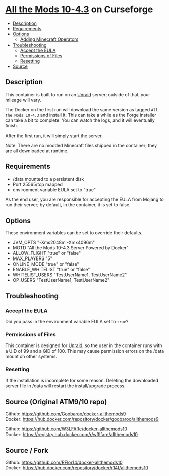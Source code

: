 
# [All the Mods 10-4.3](https://www.curseforge.com/minecraft/modpacks/all-the-mods-10) on Curseforge
<!-- toc -->

- [Description](#description)
- [Requirements](#requirements)
- [Options](#options)
  * [Adding Minecraft Operators](#adding-minecraft-operators)
- [Troubleshooting](#troubleshooting)
  * [Accept the EULA](#accept-the-eula)
  * [Permissions of Files](#permissions-of-files)
  * [Resetting](#resetting)
- [Source](#source-original-atm9-repo)

<!-- tocstop -->

## Description

This container is built to run on an [Unraid](https://unraid.net) server; outside of that, your mileage will vary.


The Docker on the first run will download the same version as tagged `All the Mods 10-4.3` and install it.  This can take a while as the Forge installer can take a bit to complete.  You can watch the logs, and it will eventually finish.

After the first run, it will simply start the server.

Note: There are no modded Minecraft files shipped in the container; they are all downloaded at runtime.

## Requirements

* /data mounted to a persistent disk
* Port 25565/tcp mapped
* environment variable EULA set to "true"

As the end user, you are responsible for accepting the EULA from Mojang to run their server; by default, in the container, it is set to false.

## Options

These environment variables can be set to override their defaults.

* JVM_OPTS "-Xms2048m -Xmx4096m"
* MOTD "All the Mods 10-4.3 Server Powered by Docker"
* ALLOW_FLIGHT "true" or "false"
* MAX_PLAYERS "5"
* ONLINE_MODE "true" or "false"
* ENABLE_WHITELIST "true" or "false"
* WHITELIST_USERS "TestUserName1, TestUserName2"
* OP_USERS "TestUserName1, TestUserName2"

## Troubleshooting

### Accept the EULA
Did you pass in the environment variable EULA set to `true`?

### Permissions of Files
This container is designed for [Unraid](https://unraid.net), so the user in the container runs with a UID of 99 and a GID of 100.  This may cause permission errors on the /data mount on other systems.

### Resetting
If the installation is incomplete for some reason.  Deleting the downloaded server file in /data will restart the install/upgrade process.

## Source (Original ATM9/10 repo)
Github: https://github.com/Goobaroo/docker-allthemods9 <br />
Docker: https://hub.docker.com/repository/docker/goobaroo/allthemods9 <br />


Github: https://github.com/W3LFARe/docker-allthemods10 <br />
Docker: https://registry.hub.docker.com/r/w3lfare/allthemods10 <br />

## Source / Fork

Github: https://github.com/RFlor14/docker-allthemods10 <br />
Docker: https://hub.docker.com/repository/docker/r14f/allthemods10 <br />

